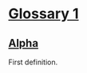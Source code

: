 # [Glossary 1](#md5:7f31a16b4a6da7404ab0bfc1f165137e)

## [Alpha](#md5:ba8f4f1932828457d5bb2a5559f24ba5)

First definition.

